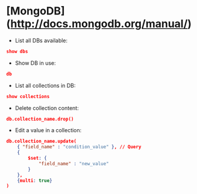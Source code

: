 [MongoDB] (http://docs.mongodb.org/manual/)
=======

* List all DBs available:
```json
show dbs
```
* Show DB in use:
```json
db
```
* List all collections in DB:
```json
show collections
```
* Delete collection content:
```json
db.collection_name.drop()
```
* Edit a value in a collection:
```json
db.collection_name.update(
	{ "field_name" : "condition_value" }, // Query
	{
		$set: {
			"field_name" : "new_value"
		}
	},
	{multi: true}
)
```
